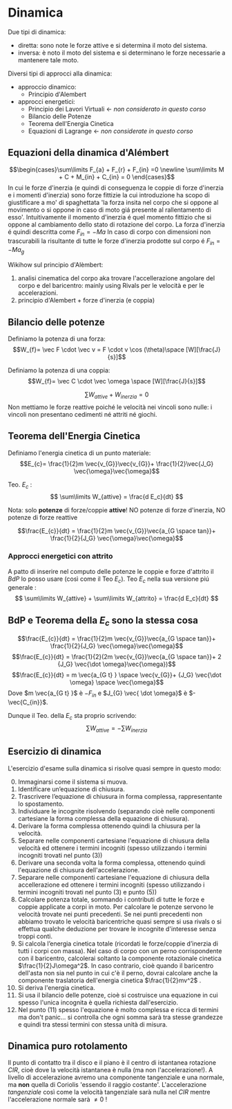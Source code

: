 # Dinamica 
Due tipi di dinamica: 

- diretta: sono note le forze attive e si determina il moto del sistema.
- inversa: è noto il moto del sistema e si determinano le forze necessarie a mantenere tale moto.

Diversi tipi di approcci alla dinamica: 

- approccio dinamico: 
	- Principio d'Alembert 
- approcci energetici:
	- Principio dei Lavori Virtuali $\leftarrow$ *non considerato in questo corso*
	- Bilancio delle Potenze
	- Teorema dell'Energia Cinetica 
	- Equazioni di Lagrange $\leftarrow$ *non considerate in questo corso*


## Equazioni della dinamica d'Alémbert
$$\begin{cases}\sum\limits F_{a} + F_{r} + F_{in} =0 \newline \sum\limits M + C + M_{in} + C_{in} = 0 \end{cases}$$
In cui le forze d'inerzia (e quindi di conseguenza le coppie di forze d'inerzia e i momenti d'inerzia) sono forze fittizie la cui introduzione ha scopo di giustificare a mo' di spaghettata 'la forza insita nel corpo che si oppone al movimento o si oppone in caso di moto giá presente al rallentamento di esso'. Intuitivamente il momento d'inerzia é quel momento fittizio che si oppone al cambiamento dello stato di rotazione del corpo. 
La forza d'inerzia é quindi descritta come $F_{in}=-Ma$
In caso di corpo con dimensioni non trascurabili la risultante di tutte le forze d'inerzia prodotte sul corpo é $F_{in}=-Ma_g$ 

Wikihow sul principio d'Alèmbert:

1) analisi cinematica del corpo aka trovare l'accellerazione angolare del corpo e del baricentro: mainly using Rivals per le velocità e per le accelerazioni. 
2) principio d'Alembert + forze d'inerzia (e coppia)

## Bilancio delle potenze 
Definiamo la potenza di una forza: 
$$W_{f}= \vec F \cdot \vec v = F \cdot v \cos (\theta)\space [W][\frac{J}{s}]$$

Definiamo la potenza di una coppia: 
$$W_{f}= \vec C \cdot \vec \omega \space [W][\frac{J}{s}]$$

$$ \sum\limits W_{attive} + W_{inerzia} = 0 $$
Non mettiamo le forze reattive poiché le velocità nei vincoli sono nulle: i vincoli non presentano cedimenti né attriti né giochi.

## Teorema dell'Energia Cinetica
Definiamo l'energia cinetica di un punto materiale: 
$$E_{c}= \frac{1}{2}m \vec{v_{G}}\vec{v_{G}}+ \frac{1}{2}\vec{J_G} \vec{\omega}\vec{\omega}$$

Teo. $E_c$ : 
$$ \sum\limits W_{attive} = \frac{d E_c}{dt}  $$

Nota: solo **potenze** di forze/coppie **attive**! NO potenze di forze d'inerzia, NO potenze di forze reattive

$$\frac{E_{c}}{dt} = \frac{1}{2}m \vec{v_{G}}\vec{a_{G \space tan}}+ \frac{1}{2}{J_G} \vec{\omega}\vec{\omega}$$

### Approcci energetici con attrito
A patto di inserire nel computo delle potenze le coppie e forze d'attrito il $BdP$ lo posso usare (così come il Teo $E_c$). 
Teo $E_c$ nella sua versione piú generale : 
$$ \sum\limits W_{attive} + \sum\limits W_{attrito} = \frac{d E_c}{dt}  $$


## BdP e Teorema della $E_c$ sono la stessa cosa

$$\frac{E_{c}}{dt} = \frac{1}{2}m \vec{v_{G}}\vec{a_{G \space tan}}+ \frac{1}{2}{J_G} \vec{\omega}\vec{\omega}$$
$$\frac{E_{c}}{dt} = \frac{1}{2}(2m \vec{v_{G}}\vec{a_{G \space tan}}+ 2 {J_G} \vec{\dot \omega}\vec{\omega})$$
$$\frac{E_{c}}{dt} = m \vec{a_{G t} } \space \vec{v_{G}}+ {J_G} \vec{\dot \omega} \space \vec{\omega}$$
Dove $m \vec{a_{G t} }$ è $-F_{in}$ e $J_{G} \vec{ \dot \omega}$ è $- \vec{C_{in}}$. 

Dunque il Teo. della $E_c$ sta proprio scrivendo:
$$\sum\limits W_{attive}=-\sum\limits W_{inerzia}$$



## Esercizio di dinamica 

L'esercizio d'esame sulla dinamica si risolve quasi sempre in questo modo: 

0) Immaginarsi come il sistema si muova.
1) Identificare un’equazione di chiusura.
2) Trascrivere l’equazione di chiusura in forma complessa, rappresentante lo spostamento.
3) Individuare le incognite risolvendo (separando cioè nelle componenti cartesiane la forma complessa della equazione di chiusura).
4) Derivare la forma complessa ottenendo quindi la chiusura per la velocità.
5) Separare nelle componenti cartesiane l'equazione di chiusura della velocità ed ottenere i termini incogniti (spesso utilizzando i termini incogniti trovati nel punto (3))
6) Derivare una seconda volta la forma complessa, ottenendo quindi l'equazione di chiusura dell'accelerazione.
7) Separare nelle componenti cartesiane l'equazione di chiusura della accellerazione ed ottenere i termini incogniti (spesso utilizzando i termini incogniti trovati nel punto (3) e punto (5))
8) Calcolare potenza totale, sommando i contributi di tutte le forze e coppie applicate a corpi in moto. Per calcolare le potenze servono le velocità trovate nei punti precedenti. Se nei punti precedenti non abbiamo trovato le velocità baricentriche quasi sempre si usa rivals o si effettua qualche deduzione per trovare le incognite d'interesse senza troppi conti.
9) Si calcola l’energia cinetica totale (ricordati le forze/coppie d’inerzia di tutti i corpi con massa). Nel caso di corpo con un perno corrispondente con il baricentro, calcolerai soltanto la componente rotazionale cinetica $\frac{1}{2}J\omega^2$. In caso contrario, cioè quando il baricentro dell'asta non sia nel punto in cui c'è il perno, dovrai calcolare anche la componente traslatoria dell'energia cinetica $\frac{1}{2}mv^2$ . 
10) Si deriva l'energia cinetica.
11) Si usa il bilancio delle potenze, cioè si costruisce una equazione in cui spesso l'unica incognita è quella richiesta dall'esercizio. 
12) Nel punto (11) spesso l'equazione è molto complessa e ricca di termini ma don't panic... si controlla che ogni somma sarà tra stesse grandezze e quindi tra stessi termini con stessa unità di misura. 




## Dinamica puro rotolamento 
Il punto di contatto tra il disco e il piano è il centro di istantanea rotazione $CIR$, cioè dove la velocità istantanea è nulla (ma non l'accelerazione!). A livello di accelerazione avremo una componente tangenziale e una normale, ma **non** quella di Coriolis 'essendo il raggio costante'. L'accelerazione *tangenziale* così come la velocità tangenziale sarà nulla nel *CIR* mentre l'accelerazione normale sarà $\ne 0$ !